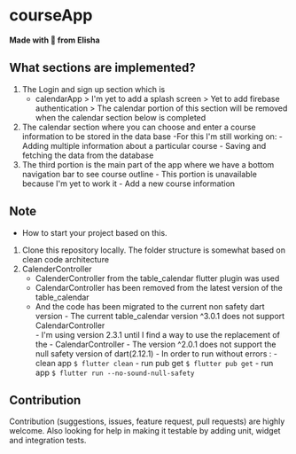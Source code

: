 # courseApp
**Made with :heartbeat: from Elisha**

## What sections are implemented?
1. The Login and sign up section which is
 	- calendarApp
        	> I'm yet to add a splash screen
        	> Yet to add firebase authentication
        	> The calendar portion of this section will be removed when the calendar section below is completed
2. The calendar section where you can choose and enter a course information to be stored in the data base
        -For this I'm still working on:
            	- Adding multiple information about a particular course
            	- Saving and fetching the data from the database
3. The third portion is the main part of the app where we have a bottom navigation bar to see course outline
            	- This portion is unavailable because I'm yet to work it
                - Add a new course information



                
                
## Note

- How to start your project based on this.

1. Clone this repository locally. The folder structure is somewhat based on clean code architecture
2. CalenderController 
    - CalenderController from the table_calendar flutter plugin was used
    - CalendarController has been removed from the latest version of the table_calendar
    - And the code has been migrated to the current non safety dart version
        	- The current table_calendar version ^3.0.1 does not support CalendarController  
        	- I'm using version 2.3.1 until I find a way to use the replacement of the 
        	- CalendarController
        	- The version ^2.0.1 does not support the null safety version of dart(2.12.1)
        	- In order to run without errors :
              	- clean app
                `$ flutter clean`
              	- run pub get
                `$ flutter pub get`
              	- run app
                `$ flutter run --no-sound-null-safety`
## Contribution
Contribution (suggestions, issues, feature request, pull requests) are highly welcome. Also looking for help in making it testable by adding unit, widget and integration tests.
